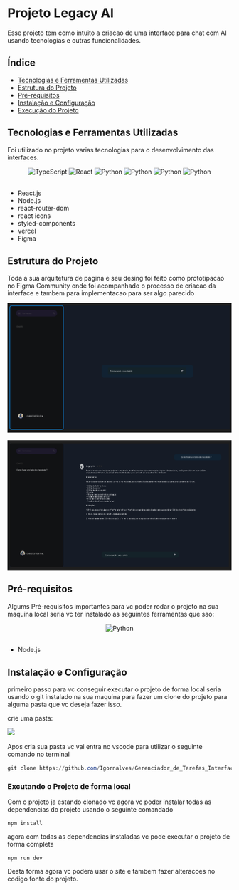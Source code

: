 # Projeto Legacy AI 

Esse projeto tem como intuito a criacao de uma interface para chat com AI usando tecnologias e outras funcionalidades.

## Índice

- [Tecnologias e Ferramentas Utilizadas](#tecnologias-e-ferramentas-utilizadas)
- [Estrutura do Projeto](#estrutura-do-projeto)
- [Pré-requisitos](#pré-requisitos)
- [Instalação e Configuração](#instalação-e-configuração)
- [Execução do Projeto](#execução-do-projeto)


## Tecnologias e Ferramentas Utilizadas 

Foi utilizado no projeto varias tecnologias para o desenvolvimento das interfaces.

<div style="display: inline_block"  align="center">
  <img align="center" alt="TypeScript" height="49" width="51" src="https://skillicons.dev/icons?i=typescript">
  <img align="center" alt="React" height="49" width="51" src="https://skillicons.dev/icons?i=react">
  <img align="center" alt="Python" height="49" width="51" src="https://skillicons.dev/icons?i=nodejs">
  <img align="center" alt="Python" height="49" width="51" src="https://skillicons.dev/icons?i=figma">
  <img align="center" alt="Python" height="49" width="51" src="https://skillicons.dev/icons?i=styledcomponents">
  <img align="center" alt="Python" height="49" width="51" src="https://skillicons.dev/icons?i=vercel">
</div>

<br>

- React.js
- Node.js
- react-router-dom
- react icons
- styled-components
- vercel
- Figma

## Estrutura do Projeto

Toda a sua arquitetura de pagina e seu desing foi feito como prototipacao no Figma Community
onde foi acompanhado o processo de criacao da interface e tambem para implementacao para ser algo parecido

<div align="center">
  <img align="center" alt="TypeScript" src="./src/assets/Chat.png">
  <img width="8" />
  <img align="center" alt="TypeScript" src="./src/assets/Criando.png">
</div>

## Pré-requisitos

Algums Pré-requisitos importantes para vc poder rodar o projeto na sua maquina local seria vc ter instalado as seguintes ferramentas que sao:

<div style="display: inline_block"  align="center">
  <img align="center" alt="Python" height="49" width="51" src="https://skillicons.dev/icons?i=nodejs">
</div>

<br>

- Node.js

## Instalação e Configuração

primeiro passo para vc conseguir executar o projeto de forma local seria usando o git instalado na sua maquina para fazer um clone do projeto para alguma pasta que vc deseja fazer isso.

crie uma pasta:

<Img src='https://www.ciabyte.com.br/imagens/pastas-windows-explorer.png'>

Apos cria sua pasta vc vai entra no vscode para utilizar o seguinte comando no terminal

```powershell
git clone https://github.com/Igornalves/Gerenciador_de_Tarefas_Interface-React.git
```

### Excutando o Projeto de forma local

Com o projeto ja estando clonado vc agora vc poder instalar todas as dependencias do projeto usando o seguinte comandado

```terminal
npm install 
```

agora com todas as dependencias instaladas vc pode executar o projeto de forma completa 

```
npm run dev
```

Desta forma agora vc podera usar o site e tambem fazer alteracoes no codigo fonte do projeto.

